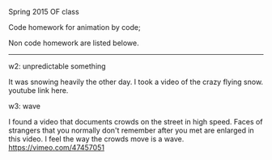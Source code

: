 
Spring 2015 OF class

Code homework for animation by code;

Non code homework are listed belowe.

***
w2: unpredictable something 

It was snowing heavily the other day. I took a video of the crazy flying snow. youtube link here.

w3: wave 

I found a video that documents crowds on the street in high speed. Faces of strangers that you normally don't remember after you met are enlarged in this video. I feel the way the crowds move is a wave.
https://vimeo.com/47457051

